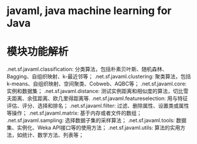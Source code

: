 # javaml, java machine learning for Java

# 模块功能解析
.net.sf.javaml.classification: 分类算法，包括朴素贝叶斯、随机森林、Bagging、自组织映射、k-最近邻等；
.net.sf.javaml.clustering: 聚类算法，包括 k-means、自组织映射、空间聚类、Cobweb、AQBC等；
.net.sf.javaml.core: 实例和数据集；
.net.sf.javaml.distance: 测试实例距离和相似度的算法，切比雪夫距离、余弦距离、欧几里得距离等.
.net.sf.javaml.featureselection: 用与特征评估、评分、选择和排名；
.net.sf.javaml.filter: 过滤、删除属性、设置类或属性等操作；
.net.sf.javaml.matrix: 基于内存或者文件的数组；
.net.sf.javaml.sampling: 选择数据子集的采样算法；
.net.sf.javaml.tools: 数据集、实例化、Weka API接口等的使用方法；
.net.sf.javaml.utils: 算法的实用方法，如统计、数学方法、列表等；